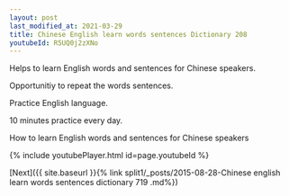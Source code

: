 ```yaml
---
layout: post
last_modified_at: 2021-03-29
title: Chinese English learn words sentences Dictionary 208 
youtubeId: R5UQ0j2zXNo
---
```

 
 
Helps to learn English words and sentences for Chinese speakers.

Opportunitiy to repeat the words sentences. 

Practice English language. 
 
10 minutes practice every day. 
 
How to learn English words and sentences for Chinese speakers 
 
{% include youtubePlayer.html id=page.youtubeId %}
 
 
[Next]({{ site.baseurl }}{% link  split1/_posts/2015-08-28-Chinese english learn words sentences dictionary 719 .md%})
 
